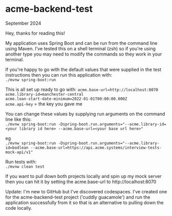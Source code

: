 # acme-backend-test
September 2024

Hey, thanks for reading this!

My application uses Spring Boot and can be run from the command line using Maven. I've tested this on a shell terminal (zsh) so if you're using another type you may need to modify the commands so they work in your terminal.

If you're happy to go with the default values that were supplied in the test instructions then you can run this application with:  
  `./mvnw spring-boot:run`

This is all set up ready to go with:
  `acme.base-url=http://localhost:8070`  
  `acme.library-id=manchester-central`  
  `acme.loan-start-date-minimum=2022-01-01T00:00:00.000Z`  
  `acme.api-key` = the key you gave me

You can change these values by supplying run arguments on the command line like this:  
  `./mvnw spring-boot:run -Dspring-boot.run.arguments="--acme.library-id=<your library id here> --acme.base-url=<your base url here>"`

eg  
  `./mvnw spring-boot:run -Dspring-boot.run.arguments="--acme.library-id=bodlean --acme.base-url=https://api.acme.systems/interview-tests-mock-api/v1"`

Run tests with:  
  `./mvnw clean test`

If you want to pull down both projects locally and spin up my mock server then you can hit it by setting the acme.base-url to http://localhost:8070

Update: I'm new to GitHub but I've discovered codespaces. I've created one for the acme-backend-test project ('cuddly guacamole') and run the application successfully from it so that is an alternative to pulling down the code locally.
